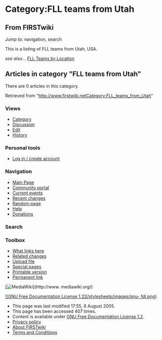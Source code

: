 # Category:FLL teams from Utah

## From FIRSTwiki

Jump to: navigation, search

This is a listing of FLL teams from Utah, USA.

_see also..._ [FLL Teams by Location](FLL_Teams_by_Location "FLL
Teams by Location")

## Articles in category "FLL teams from Utah"

There are 0 articles in this category.

Retrieved from "<http://www.firstwiki.netCategory:FLL_teams_from_Utah>"

### Views

- [Category](Category:FLL_teams_from_Utah)
- [Discussion](/index.php?title=Category_talk:FLL_teams_from_Utah&action=edit)
- [Edit](/index.php?title=Category:FLL_teams_from_Utah&action=edit)
- [History](/index.php?title=Category:FLL_teams_from_Utah&action=history)

### Personal tools

- [Log in / create account](/index.php?title=Special:Userlogin&returnto=Category:FLL_teams_from_Utah)

[](Main_Page "Main Page")

### Navigation

- [Main Page](Main_Page)
- [Community portal](FIRSTwiki:Community_portal)
- [Current events](Current_events)
- [Recent changes](Special:Recentchanges)
- [Random page](Special:Random)
- [Help](Help:Contents)
- [Donations](FIRSTwiki:Site_support)

### Search

### Toolbox

- [What links here](Special:Whatlinkshere/Category:FLL_teams_from_Utah)
- [Related changes](Special:Recentchangeslinked/Category:FLL_teams_from_Utah)
- [Upload file](Special:Upload)
- [Special pages](Special:Specialpages)
- [Printable version](/index.php?title=Category:FLL_teams_from_Utah&printable=yes)
- [Permanent link](/index.php?title=Category:FLL_teams_from_Utah&oldid=40634)

[![MediaWiki](/skins/common/images/poweredby_mediawiki_88x31.png)](http://www.
mediawiki.org/)

[![GNU Free Documentation License 1.2](/stylesheets/images/gnu-
fdl.png)](http://www.gnu.org/copyleft/fdl.html)

- This page was last modified 17:55, 8 August 2005.
- This page has been accessed 407 times.
- Content is available under [GNU Free Documentation License 1.2](http://www.gnu.org/copyleft/fdl.html "http://www.gnu.org/copyleft/fdl.html").
- [Privacy policy](FIRSTwiki:Privacy_policy "FIRSTwiki:Privacy policy")
- [About FIRSTwiki](FIRSTwiki:About "FIRSTwiki:About")
- [Terms and Conditions](FIRSTwiki:Terms_and_conditions "FIRSTwiki:Terms and conditions")
